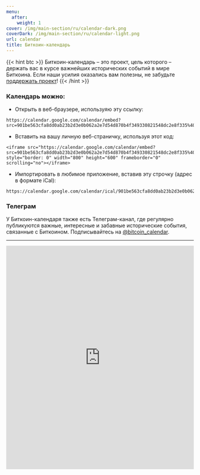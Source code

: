 ```yaml
---
menu:
  after:
    weight: 1
cover: /img/main-section/ru/calendar-dark.png
coverDark: /img/main-section/ru/calendar-light.png
url: calendar
title: Биткоин-календарь
---
```


{{< hint btc >}}
Биткоин-календарь – это проект, цель которого – держать вас в курсе важнейших исторических событий в мире Биткоина. Если наши усилия оказались вам полезны, не забудьте [поддержать проект](/contribute)!
{{< /hint >}}

### Календарь можно:

- Открыть в веб-браузере, используяю эту ссылку:

```
https://calendar.google.com/calendar/embed?src=901be563cfa8dd0ab23b2d3e0b062a2e7d54d870b4f349330821548dc2e8f335%40group.calendar.google.com&ctz=Europe%2FMoscow
```

- Вставить на вашу личную веб-страничку, используя этот код:

```
<iframe src="https://calendar.google.com/calendar/embed?src=901be563cfa8dd0ab23b2d3e0b062a2e7d54d870b4f349330821548dc2e8f335%40group.calendar.google.com&ctz=Europe%2FMoscow" style="border: 0" width="800" height="600" frameborder="0" scrolling="no"></iframe>
```

- Импортировать в любимое приложение, вставив эту строчку (адрес в формате iCal):

```
https://calendar.google.com/calendar/ical/901be563cfa8dd0ab23b2d3e0b062a2e7d54d870b4f349330821548dc2e8f335%40group.calendar.google.com/public/basic.ics
```

### Телеграм

У Биткоин-календаря также есть Телеграм-канал, где регулярно публикуются важные, интересные и забавные исторические события, связанные с Биткоином. Подписывайтесь на [@bitcoin_calendar](https://t.me/bitcoin_calendar).

---

<iframe src="https://calendar.google.com/calendar/embed?src=901be563cfa8dd0ab23b2d3e0b062a2e7d54d870b4f349330821548dc2e8f335%40group.calendar.google.com&ctz=Europe%2FMoscow" style="border: 0" width="100%" height="600" frameborder="0" scrolling="no"></iframe>
